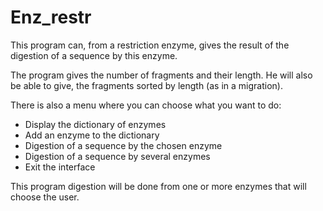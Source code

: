 # Enz_restr
This program can, from a restriction enzyme, gives the result of the
digestion of a sequence by this enzyme. 

The program gives the number of fragments and their length. He will also be able to give, the fragments sorted by
length (as in a migration). 

There is also a menu where you can choose what you want to do:
  - Display the dictionary of enzymes
  - Add an enzyme to the dictionary
  - Digestion of a sequence by the chosen enzyme
  - Digestion of a sequence by several enzymes
  - Exit the interface

This program digestion will be done from one or more enzymes that
will choose the user.
